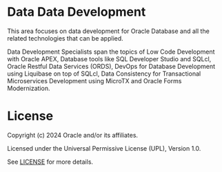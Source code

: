 # Data Data Development

This area focuses on data development for Oracle Database and all the related technologies that can be applied.

Data Development Specialists span the topics of Low Code Development with Oracle APEX, Database tools like SQL Developer Studio and SQLcl, Oracle Restful Data Services (ORDS), DevOps for Database Development using Liquibase on top of SQLcl, Data Consistency for Transactional Microservices Development using MicroTX and Oracle Forms Modernization.

# License

Copyright (c) 2024 Oracle and/or its affiliates.

Licensed under the Universal Permissive License (UPL), Version 1.0.

See [LICENSE](https://github.com/oracle-devrel/technology-engineering/blob/main/LICENSE) for more details.
